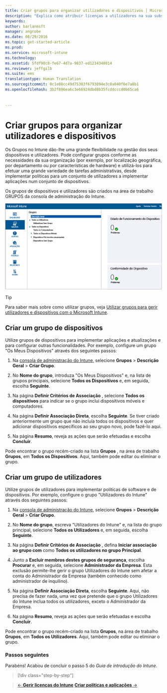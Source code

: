 ```yaml
---
title: Criar grupos para organizar utilizadores e dispositivos | Microsoft Intune
description: "Explica como atribuir licenças a utilizadores na sua subscrição do Intune"
keywords: 
author: barlanmsft
manager: angrobe
ms.date: 08/29/2016
ms.topic: get-started-article
ms.prod: 
ms.service: microsoft-intune
ms.technology: 
ms.assetid: 5fdf98c8-fe67-4d7a-9837-ed1234348014
ms.reviewer: jeffgilb
ms.suite: ems
translationtype: Human Translation
ms.sourcegitcommit: 0c1e08cc49d75303f6793894e3c8a040f6e7a8b1
ms.openlocfilehash: 3b2f896ea6c3e66924dbd8b35fcddcccd0b65ca6


---
```



# Criar grupos para organizar utilizadores e dispositivos
Os Grupos no Intune dão-lhe uma grande flexibilidade na gestão dos seus dispositivos e utilizadores. Pode configurar grupos conforme as necessidades da sua organização (por exemplo, por localização geográfica, por departamento ou por características de hardware) e utilizá-los para efetuar uma grande variedade de tarefas administrativas, desde implementar políticas para um conjunto de utilizadores a implementar aplicações num conjunto de dispositivos.

Os grupos de dispositivos e utilizadores são criados na área de trabalho GRUPOS da consola de administração do Intune.

![Área de trabalho de grupos de consola de administração](./media/groups.png)


> [!TIP]
> Para saber mais sobre como utilizar grupos, veja [Utilizar grupos para gerir utilizadores e dispositivos com o Microsoft Intune](/intune/deploy-use/use-groups-to-manage-users-and-devices-with-microsoft-intune).


## Criar um grupo de dispositivos
Utilize grupos de dispositivos para implementar aplicações e atualizações e para configurar outras funcionalidades. Por exemplo, configure um grupo "Os Meus Dispositivos" através dos seguintes passos:

1.  Na [consola de administração do Intune](https://manage.microsoft.com/), selecione **Grupos** > **Descrição Geral** > **Criar Grupo**.

2.  No **Nome do grupo**, introduza "Os Meus Dispositivos" e, na lista de grupos principais, selecione **Todos os Dispositivos** e, em seguida, escolha **Seguinte**.

3.  Na página **Definir Critérios de Associação** , selecione **Todos os dispositivos** para indicar se o grupo inclui dispositivos móveis e computadores.

4.  Na página **Definir Associação Direta**, escolha **Seguinte**. Se tiver criado anteriormente um grupo que não incluía todos os dispositivos e quer adicionar dispositivos específicos ao seu grupo novo, pode fazê-lo aqui.

5.  Na página **Resumo**, reveja as ações que serão efetuadas e escolha **Concluir**.

Pode encontrar o grupo recém-criado na lista **Grupos** , na área de trabalho **Grupos**, em **Todos os Dispositivos**. Aqui, também pode editar ou eliminar o grupo.

## Criar um grupo de utilizadores
Utilize grupos de utilizadores para implementar políticas de software e de dispositivos. Por exemplo, configure o grupo "Utilizadores do Intune" através dos seguintes passos:

1.  Na [consola de administração do Intune](https://manage.microsoft.com/), selecione **Grupos** > **Descrição Geral** > **Criar Grupo**.

2.  No **Nome do grupo**, escreva "Utilizadores do Intune" e, na lista do grupo principal, selecione **Todos os Utilizadores** e, em seguida, escolha **Seguinte**.

3.  Na página **Definir Critérios de Associação** , defina **Iniciar associação ao grupo com** como **Todos os utilizadores no grupo Principal**.

4.  Junto a **Excluir membros destes grupos de segurança**, escolha **Procurar** e, em seguida, selecione **Administrador da Empresa**. Esta exclusão permite-lhe gerir o grupo Utilizadores do Intune sem afetar a conta do Administrador da Empresa (também conhecido como administrador de inquilino).

5.  Na página **Definir Associação Direta**, escolha **Seguinte**. Aqui, não precisa de fazer nada, uma vez que pretende que o grupo Utilizadores do Intune inclua todos os utilizadores, exceto o Administrador da Empresa.

6.  Na página **Resumo**, reveja as ações que serão efetuadas e escolha **Concluir**.

Pode encontrar o grupo recém-criado na lista **Grupos**, na área de trabalho **Grupos**, em **Todos os Utilizadores**. Aqui, também pode editar ou eliminar o grupo.



### Passos seguintes
Parabéns! Acabou de concluir o passo 5 do *Guia de introdução do Intune*.

>[!div class="step-by-step"]

>[&larr; **Gerir licenças do Intune**](.\start-with-a-paid-subscription-to-microsoft-intune-step-4.md)       [**Criar políticas e aplicações** &rarr;](.\start-with-a-paid-subscription-to-microsoft-intune-step-6.md)  



<!--HONumber=Aug16_HO5-->


